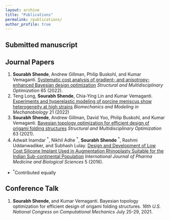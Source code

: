 ```yaml
---
layout: archive
title: "Publications"
permalink: /publications/
author_profile: true
---
```

## Submitted manuscript


## Journal Papers

1. **Sourabh Shende**, Andrew Gillman, Philip Buskohl, and Kumar Vemaganti. [Systematic cost analysis of gradient- and anisotropy-enhanced Bayesian design optimization](https://link.springer.com/article/10.1007/s00158-022-03324-8) *Structural and Multidisciplinary Optimization*  65 (2022).
1. Teng Long, **Sourabh Shende**, Chia-Ying Lin and Kumar Vemaganti. [Experiments and hyperelastic modeling of porcine meniscus show heterogeneity at high strains](https://link.springer.com/article/10.1007/s10237-022-01611-3) *Biomechanics and Modeling in Mechanobiology* 21 (2022)
1. **Sourabh Shende**, Andrew Gillman, David Yoo, Philip Buskohl, and Kumar Vemaganti. [Bayesian topology optimization for efficient design of origami folding structures](https://www.sciencedirect.com/science/article/pii/S0045782522001992) *Structural and Multidisciplinary Optimization* 63 (2021).
1. Adwait Inamdar <sup>\*</sup>, Nikhil Adhe <sup>\*</sup>, **Sourabh Shende** <sup>\*</sup>, Rashmi Uddanwadiker, and Subhash Lulay. [Design and Development of Low Cost Silicone Implant Used in Augmentation Rhinoplasty Suitable for the Indian Sub-continental Population](https://www.sciencedirect.com/science/article/abs/pii/S0045782522001207?via%3Dihub) *International Journal of Pharma Medicine and Biological Sciences* 5 (2016).

                                                                        
- <sup>\*</sup>Contributed equally

## Conference Talk

1.  **Sourabh Shende**, and Kumar Vemaganti. Bayesian topology optimization for efficient design of origami folding structures. *16th U.S. National Congress on Computational Mechanics* July 25-29, 2021.
